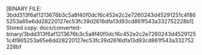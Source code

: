 [BINARY FILE: 3bdd313f6af1213676b3c5a8f40f0dc16c452e2c2e7260243d45291251c4f865253a65e6dd28220127ec53fc39d2616dfa13d93cd861f543a332752228b1]
Stored copy: docs/converted-binary/3bdd313f6af1213676b3c5a8f40f0dc16c452e2c2e7260243d45291251c4f865253a65e6dd28220127ec53fc39d2616dfa13d93cd861f543a332752228b1
